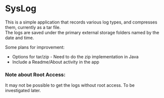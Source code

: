# SysLog

This is a simple application that records various log types, and compresses them, currently as a tar file.  
The logs are saved under the primary external storage folders named by the date and time.  

Some plans for improvement:
* Options for tar/zip - Need to do the zip implementation in Java
* Include a Readme/About activity in the app


### Note about Root Access:
It may not be possible to get the logs without root access. To be investigated later.
